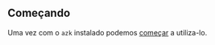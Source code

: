 ## Começando

Uma vez com o `azk` instalado podemos [começar](../comecando/README.md) a utiliza-lo.

